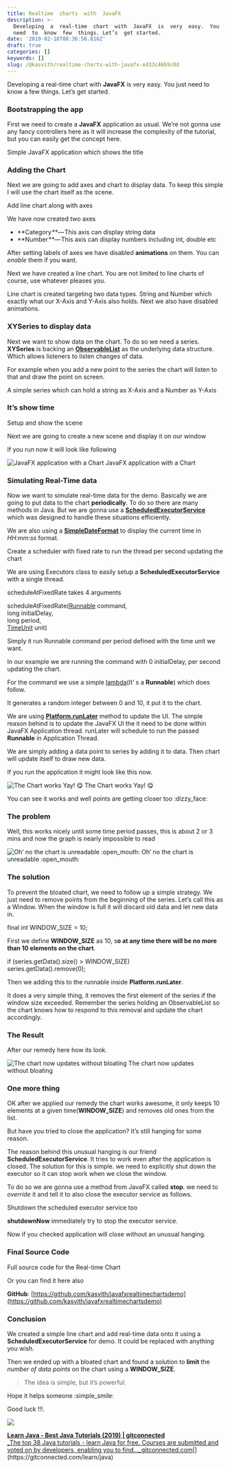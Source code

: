 ```yaml
---
title: Realtime  charts  with  JavaFX
description: >-
  Developing  a  real-time  chart  with  JavaFX  is  very  easy.  You  just
  need  to  know  few  things. Let’s  get started.
date: '2019-02-18T08:36:56.816Z'
draft: true
categories: []
keywords: []
slug: /@kasvith/realtime-charts-with-javafx-ed33c46b9c8d
---
```


Developing a real-time chart with **JavaFX** is very easy. You just need to know a few things. Let’s get started.

### Bootstrapping the app

First we need to create a **JavaFX** application as usual. We’re not gonna use any fancy controllers here as it will increase the complexity of the tutorial, but you can easily get the concept here.

Simple JavaFX application which shows the title

### Adding the Chart

Next we are going to add axes and chart to display data. To keep this simple I will use the chart itself as the scene.

Add line chart along with axes

We have now created two axes

*   **Category **— This axis can display string data
*   **Number **— This axis can display numbers including int, double etc

After setting labels of axes we have disabled **animations** on them. You can _enable_ them if you want.

Next we have created a line chart. You are not limited to line charts of course, use whatever pleases you.

Line chart is created targeting two data types. String and Number which exactly what our X-Axis and Y-Axis also holds. Next we also have disabled animations.

### XYSeries to display data

Next we want to show data on the chart. To do so we need a series. **XYSeries** is backing an [**ObservableList**](https://docs.oracle.com/javase/8/javafx/api/javafx/collections/ObservableList.html)  as the underlying data structure. Which allows listeners to listen changes of data.

For example when you add a new point to the series the chart will listen to that and draw the point on screen.

A simple series which can hold a string as X-Axis and a Number as Y-Axis

### It’s show time

Setup and show the scene

Next we are going to create a new scene and display it on our window

If you run now it will look like following

![JavaFX application with a Chart](img/1__hJjUqprgXaKL9V3y0__lYoQ.png)
JavaFX application with a Chart

### Simulating Real-Time data

Now we want to simulate real-time data for the demo. Basically we are going to put data to the chart **periodically**. To do so there are many methods in Java. But we are gonna use a [**ScheduledExecutorService**](https://docs.oracle.com/javase/7/docs/api/java/util/concurrent/ScheduledExecutorService.html) which was designed to handle these situations efficiently.

We are also using a [**SimpleDateFormat**](https://docs.oracle.com/javase/7/docs/api/java/text/SimpleDateFormat.html) to display the current time in _HH:mm:ss_ format.

Create a scheduler with fixed rate to run the thread per second updating the chart

We are using Executors class to easily setup a **ScheduledExecutorService** with a single thread.

scheduleAtFixedRate takes 4 arguments

scheduleAtFixedRate([Runnable](https://docs.oracle.com/javase/7/docs/api/java/lang/Runnable.html "interface in java.lang") command,  
                    long initialDelay,  
                    long period,  
                    [TimeUnit](https://docs.oracle.com/javase/7/docs/api/java/util/concurrent/TimeUnit.html "enum in java.util.concurrent") unit)

Simply it run Runnable command per period defined with the time unit we want.

In our example we are running the command with 0 initialDelay, per second updating the chart.

For the command we use a simple [lambda](https://docs.oracle.com/javase/tutorial/java/javaOO/lambdaexpressions.html)(It’ s a **Runnable**) which does follow.

It generates a random integer between 0 and 10, it put it to the chart.

We are using [**Platform.runLater**](https://docs.oracle.com/javase/8/javafx/api/javafx/application/Platform.html) method to update the UI. The simple reason behind is to update the JavaFX UI the it need to be done within JavaFX Application thread. runLater will schedule to run the passed **Runnable** in Application Thread.

We are simply adding a data point to series by adding it to data. Then chart will update itself to draw new data.

If you run the application it might look like this now.

![The Chart works Yay! :yum:](img/1__l3rpIc3RACd8YzJSWV74__w.gif)
The Chart works Yay! :yum:

You can see it works and well points are getting closer too :dizzy\_face:

### The problem

Well, this works nicely until some time period passes, this is about 2 or 3 mins and now the graph is nearly impossible to read

![Oh’ no the chart is unreadable :open\_mouth:](img/1__d__8qBFqwpldCk4L8hNRb5w.png)
Oh’ no the chart is unreadable :open\_mouth:

### The solution

To prevent the bloated chart, we need to follow up a simple strategy. We just need to remove points from the beginning of the series. Let’s call this as a Window. When the window is full it will discard old data and let new data in.

final int WINDOW\_SIZE = 10;

First we define **WINDOW\_SIZE** as 10, s**o at any time there will be no more than 10 elements on the chart**.

if (series.getData().size() > WINDOW\_SIZE)  
    series.getData().remove(0);

Then we adding this to the runnable inside **Platform.runLater**.

It does a very simple thing, it removes the first element of the series if the window size exceeded. Remember the series holding an ObservableList so the chart knows how to respond to this removal and update the chart accordingly.

### The Result

After our remedy here how its look.

![The chart now updates without bloating](img/1__tce9aZVtPRTedWHCL54yQw.gif)
The chart now updates without bloating

### One more thing

OK after we applied our remedy the chart works awesome, it only keeps 10 elements at a given time(**WINDOW\_SIZE**) and removes old ones from the list.

But have you tried to close the application? It’s still hanging for some reason.

The reason behind this unusual hanging is our friend **ScheduledExecutorService**. It tries to work even after the application is closed. The solution for this is simple. we need to explicitly shut down the executor so it can stop work when we close the window.

To do so we are gonna use a method from JavaFX called **stop**. we need to _override_ it and tell it to also close the executor service as follows.

Shutdown the scheduled executor service too

**shutdownNow** immediately try to stop the executor service.

Now if you checked application will close without an unusual hanging.

### Final Source Code

Full source code for the Real-time Chart

Or you can find it here also

**GitHub**: [https://github.com/kasvith/javafxrealtimechartsdemo](https://github.com/kasvith/javafxrealtimechartsdemo)

### Conclusion

We created a simple line chart and add real-time data onto it using a **ScheduledExecutorService** for demo. It could be replaced with anything you wish.

Then we ended up with a bloated chart and found a solution to **limit** the _number of data points_ on the chart using a **WINDOW\_SIZE**.

> The idea is simple, but it’s powerful.

Hope it helps someone :simple\_smile:

Good luck !!!.

[![](https://cdn-images-1.medium.com/max/800/1*E6CoI_MRyZ1JInNPsBSHtA.png)](https://levelup.gitconnected.com)

[**Learn Java - Best Java Tutorials (2019) | gitconnected**  
_The top 38 Java tutorials - learn Java for free. Courses are submitted and voted on by developers, enabling you to find…_gitconnected.com](https://gitconnected.com/learn/java "https://gitconnected.com/learn/java")[](https://gitconnected.com/learn/java)
